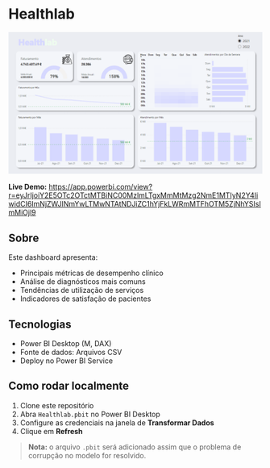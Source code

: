 # Healthlab

![Print do Dashboard](docs/healthlab.png)

**Live Demo:** https://app.powerbi.com/view?r=eyJrIjoiY2E5OTc2OTctMTBiNC00MzlmLTgxMmMtMzg2NmE1MTIyN2Y4IiwidCI6ImNjZWJlNmYwLTMwNTAtNDJiZC1hYjFkLWRmMTFhOTM5ZjNhYSIsImMiOjl9

## Sobre
Este dashboard apresenta:
- Principais métricas de desempenho clínico
- Análise de diagnósticos mais comuns
- Tendências de utilização de serviços
- Indicadores de satisfação de pacientes

## Tecnologias
- Power BI Desktop (M, DAX)
- Fonte de dados: Arquivos CSV
- Deploy no Power BI Service

## Como rodar localmente
1. Clone este repositório  
2. Abra `Healthlab.pbit` no Power BI Desktop  
3. Configure as credenciais na janela de **Transformar Dados**  
4. Clique em **Refresh**

> **Nota:** o arquivo `.pbit` será adicionado assim que o problema de corrupção no modelo for resolvido.
